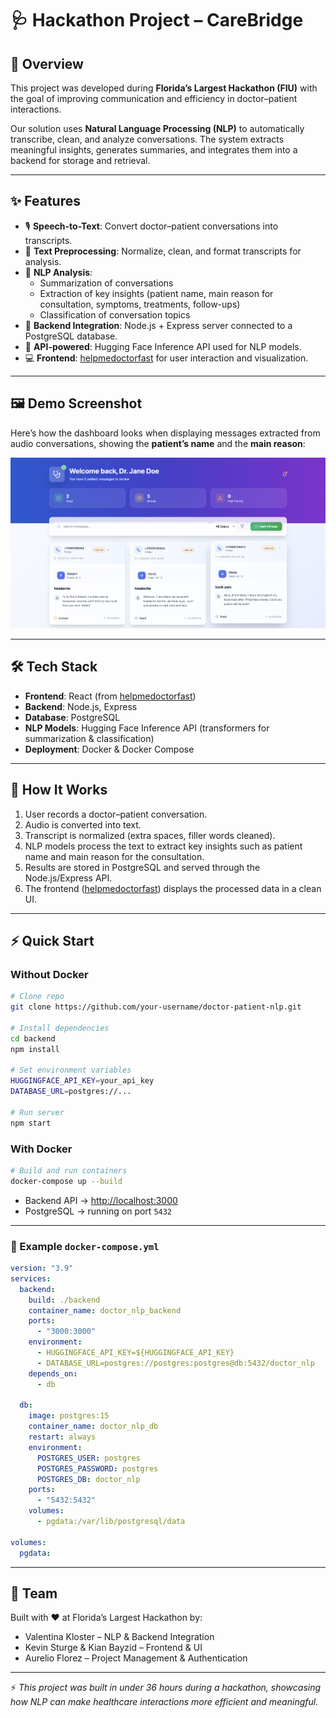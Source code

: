 # 🩺 Hackathon Project – CareBridge

## 📌 Overview

This project was developed during **Florida’s Largest Hackathon (FIU)** with the goal of improving communication and efficiency in doctor–patient interactions.

Our solution uses **Natural Language Processing (NLP)** to automatically transcribe, clean, and analyze conversations. The system extracts meaningful insights, generates summaries, and integrates them into a backend for storage and retrieval.

---

## ✨ Features

- 🎙️ **Speech-to-Text**: Convert doctor–patient conversations into transcripts.
- 🧹 **Text Preprocessing**: Normalize, clean, and format transcripts for analysis.
- 🧠 **NLP Analysis**:
  - Summarization of conversations
  - Extraction of key insights (patient name, main reason for consultation, symptoms, treatments, follow-ups)
  - Classification of conversation topics
- 🔗 **Backend Integration**: Node.js + Express server connected to a PostgreSQL database.
- 📡 **API-powered**: Hugging Face Inference API used for NLP models.
- 💻 **Frontend**: [helpmedoctorfast](https://github.com/kianbayzid/helpmedoctorfast) for user interaction and visualization.

---

## 🖼️ Demo Screenshot

Here’s how the dashboard looks when displaying messages extracted from audio conversations, showing the **patient’s name** and the **main reason**:

![Demo Dashboard](./demo-dashboard.png)

---

## 🛠️ Tech Stack

- **Frontend**: React (from [helpmedoctorfast](https://github.com/kianbayzid/helpmedoctorfast))
- **Backend**: Node.js, Express
- **Database**: PostgreSQL
- **NLP Models**: Hugging Face Inference API (transformers for summarization & classification)
- **Deployment**: Docker & Docker Compose

---

## 🚀 How It Works

1. User records a doctor–patient conversation.
2. Audio is converted into text.
3. Transcript is normalized (extra spaces, filler words cleaned).
4. NLP models process the text to extract key insights such as patient name and main reason for the consultation.
5. Results are stored in PostgreSQL and served through the Node.js/Express API.
6. The frontend ([helpmedoctorfast](https://github.com/kianbayzid/helpmedoctorfast)) displays the processed data in a clean UI.

---

## ⚡ Quick Start

### Without Docker

```bash
# Clone repo
git clone https://github.com/your-username/doctor-patient-nlp.git

# Install dependencies
cd backend
npm install

# Set environment variables
HUGGINGFACE_API_KEY=your_api_key
DATABASE_URL=postgres://...

# Run server
npm start
```

### With Docker

```bash
# Build and run containers
docker-compose up --build
```

- Backend API → [http://localhost:3000](http://localhost:3000)
- PostgreSQL → running on port `5432`

---

### 📂 Example `docker-compose.yml`

```yaml
version: "3.9"
services:
  backend:
    build: ./backend
    container_name: doctor_nlp_backend
    ports:
      - "3000:3000"
    environment:
      - HUGGINGFACE_API_KEY=${HUGGINGFACE_API_KEY}
      - DATABASE_URL=postgres://postgres:postgres@db:5432/doctor_nlp
    depends_on:
      - db

  db:
    image: postgres:15
    container_name: doctor_nlp_db
    restart: always
    environment:
      POSTGRES_USER: postgres
      POSTGRES_PASSWORD: postgres
      POSTGRES_DB: doctor_nlp
    ports:
      - "5432:5432"
    volumes:
      - pgdata:/var/lib/postgresql/data

volumes:
  pgdata:
```

---

## 👥 Team

Built with ❤️ at Florida’s Largest Hackathon by:

- Valentina Kloster – NLP & Backend Integration
- Kevin Sturge & Kian Bayzid – Frontend & UI
- Aurelio Florez – Project Management & Authentication

---

⚡ _This project was built in under 36 hours during a hackathon, showcasing how NLP can make healthcare interactions more efficient and meaningful._
